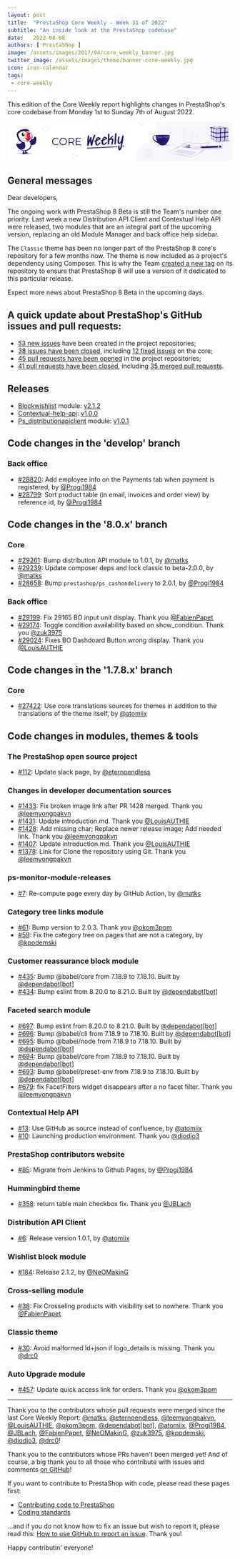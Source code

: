 ```yaml
---
layout: post
title:  "PrestaShop Core Weekly - Week 31 of 2022"
subtitle: "An inside look at the PrestaShop codebase"
date:   2022-08-08
authors: [ PrestaShop ]
image: /assets/images/2017/04/core_weekly_banner.jpg
twitter_image: /assets/images/theme/banner-core-weekly.jpg
icon: icon-calendar
tags:
 - core-weekly
---
```


This edition of the Core Weekly report highlights changes in PrestaShop's core codebase from Monday 1st to Sunday 7th of August 2022.

![Core Weekly banner](/assets/images/2018/12/banner-core-weekly.jpg)

## General messages

Dear developers,

The ongoing work with PrestaShop 8 Beta is still the Team's number one priority. Last week a new Distribution API Client and Contextual Help API were released, two modules that are an integral part of the upcoming version, replacing an old Module Manager and back office help sidebar.

The `Classic` theme has been no longer part of the PrestaShop 8 core's repository for a few months now. The theme is now included as a project's dependency using Composer. This is why the Team [created a new tag](https://github.com/PrestaShop/classic-theme/releases/tag/2.0.0-beta) on its repository to ensure that PrestaShop 8 will use a version of it dedicated to this particular release.

Expect more news about PrestaShop 8 Beta in the upcoming days.


## A quick update about PrestaShop's GitHub issues and pull requests:

- [53 new issues](https://github.com/search?q=org%3APrestaShop+is%3Apublic++-repo%3Aprestashop%2Fprestashop.github.io++is%3Aissue+created%3A2022-08-01..2022-08-07) have been created in the project repositories;
- [38 issues have been closed](https://github.com/search?q=org%3APrestaShop+is%3Apublic++-repo%3Aprestashop%2Fprestashop.github.io++is%3Aissue+closed%3A2022-08-01..2022-08-07), including [12 fixed issues](https://github.com/search?q=org%3APrestaShop+is%3Apublic++-repo%3Aprestashop%2Fprestashop.github.io++is%3Aissue+label%3Afixed+closed%3A2022-08-01..2022-08-07) on the core;
- [45 pull requests have been opened](https://github.com/search?q=org%3APrestaShop+is%3Apublic++-repo%3Aprestashop%2Fprestashop.github.io++is%3Apr+created%3A2022-08-01..2022-08-07) in the project repositories;
- [41 pull requests have been closed](https://github.com/search?q=org%3APrestaShop+is%3Apublic++-repo%3Aprestashop%2Fprestashop.github.io++is%3Apr+closed%3A2022-08-01..2022-08-07), including [35 merged pull requests](https://github.com/search?q=org%3APrestaShop+is%3Apublic++-repo%3Aprestashop%2Fprestashop.github.io++is%3Apr+merged%3A2022-08-01..2022-08-07).


## Releases

* [Blockwishlist](https://github.com/PrestaShop/blockwishlist) module: [v2.1.2](https://github.com/PrestaShop/blockwishlist/releases/tag/v2.1.2)
* [Contextual-help-api](https://github.com/PrestaShop/contextual-help-api): [v1.0.0](https://github.com/PrestaShop/contextual-help-api/releases/tag/1.0.0)
* [Ps_distributionapiclient](https://github.com/PrestaShop/ps_distributionapiclient) module: [v1.0.1](https://github.com/PrestaShop/ps_distributionapiclient/releases/tag/v1.0.1)


## Code changes in the 'develop' branch


### Back office
* [#28820](https://github.com/PrestaShop/PrestaShop/pull/28820): Add employee info on the Payments tab when payment is registered, by [@Progi1984](https://github.com/Progi1984)
* [#28799](https://github.com/PrestaShop/PrestaShop/pull/28799): Sort product table (in email, invoices and order view) by reference id, by [@Progi1984](https://github.com/Progi1984)


## Code changes in the '8.0.x' branch


### Core
* [#29261](https://github.com/PrestaShop/PrestaShop/pull/29261): Bump distribution API module to 1.0.1, by [@matks](https://github.com/matks)
* [#29239](https://github.com/PrestaShop/PrestaShop/pull/29239): Update composer deps and lock classic to beta-2.0.0, by [@matks](https://github.com/matks)
* [#28658](https://github.com/PrestaShop/PrestaShop/pull/28658): Bump `prestashop/ps_cashondelivery` to 2.0.1, by [@Progi1984](https://github.com/Progi1984)


### Back office
* [#29199](https://github.com/PrestaShop/PrestaShop/pull/29199): Fix 29165 BO input unit display. Thank you [@FabienPapet](https://github.com/FabienPapet)
* [#29174](https://github.com/PrestaShop/PrestaShop/pull/29174): Toggle condition availability based on show_condition. Thank you [@zuk3975](https://github.com/zuk3975)
* [#29024](https://github.com/PrestaShop/PrestaShop/pull/29024): Fixes BO Dashdoard Button wrong display. Thank you [@LouisAUTHIE](https://github.com/LouisAUTHIE)


## Code changes in the '1.7.8.x' branch


### Core
* [#27422](https://github.com/PrestaShop/PrestaShop/pull/27422): Use core translations sources for themes in addition to the translations of the theme itself, by [@atomiix](https://github.com/atomiix)


## Code changes in modules, themes & tools


### The PrestaShop open source project
* [#112](https://github.com/PrestaShop/open-source/pull/112): Update slack page, by [@eternoendless](https://github.com/eternoendless)


### Changes in developer documentation sources
* [#1433](https://github.com/PrestaShop/docs/pull/1433): Fix broken image link after PR 1428 merged. Thank you [@leemyongpakvn](https://github.com/leemyongpakvn)
* [#1431](https://github.com/PrestaShop/docs/pull/1431): Update introduction.md. Thank you [@LouisAUTHIE](https://github.com/LouisAUTHIE)
* [#1428](https://github.com/PrestaShop/docs/pull/1428): Add missing char; Replace newer release image; Add needed link. Thank you [@leemyongpakvn](https://github.com/leemyongpakvn)
* [#1407](https://github.com/PrestaShop/docs/pull/1407): Update introduction.md. Thank you [@LouisAUTHIE](https://github.com/LouisAUTHIE)
* [#1378](https://github.com/PrestaShop/docs/pull/1378): Link for Clone the repository using Git. Thank you [@leemyongpakvn](https://github.com/leemyongpakvn)


### ps-monitor-module-releases
* [#7](https://github.com/PrestaShop/ps-monitor-module-releases/pull/7): Re-compute page every day by GitHub Action, by [@matks](https://github.com/matks)


### Category tree links module
* [#61](https://github.com/PrestaShop/ps_categorytree/pull/61): Bump version to 2.0.3. Thank you [@okom3pom](https://github.com/okom3pom)
* [#59](https://github.com/PrestaShop/ps_categorytree/pull/59): Fix the category tree on pages that are not a category, by [@kpodemski](https://github.com/kpodemski)


### Customer reassurance block module
* [#435](https://github.com/PrestaShop/blockreassurance/pull/435): Bump @babel/core from 7.18.9 to 7.18.10. Built by [@dependabot[bot]](https://github.com/apps/dependabot)
* [#434](https://github.com/PrestaShop/blockreassurance/pull/434): Bump eslint from 8.20.0 to 8.21.0. Built by [@dependabot[bot]](https://github.com/apps/dependabot)


### Faceted search module
* [#697](https://github.com/PrestaShop/ps_facetedsearch/pull/697): Bump eslint from 8.20.0 to 8.21.0. Built by [@dependabot[bot]](https://github.com/apps/dependabot)
* [#696](https://github.com/PrestaShop/ps_facetedsearch/pull/696): Bump @babel/cli from 7.18.9 to 7.18.10. Built by [@dependabot[bot]](https://github.com/apps/dependabot)
* [#695](https://github.com/PrestaShop/ps_facetedsearch/pull/695): Bump @babel/node from 7.18.9 to 7.18.10. Built by [@dependabot[bot]](https://github.com/apps/dependabot)
* [#694](https://github.com/PrestaShop/ps_facetedsearch/pull/694): Bump @babel/core from 7.18.9 to 7.18.10. Built by [@dependabot[bot]](https://github.com/apps/dependabot)
* [#693](https://github.com/PrestaShop/ps_facetedsearch/pull/693): Bump @babel/preset-env from 7.18.9 to 7.18.10. Built by [@dependabot[bot]](https://github.com/apps/dependabot)
* [#679](https://github.com/PrestaShop/ps_facetedsearch/pull/679): fix FacetFilters widget disappears after a no facet filter. Thank you [@leemyongpakvn](https://github.com/leemyongpakvn)


### Contextual Help API
* [#13](https://github.com/PrestaShop/contextual-help-api/pull/13): Use GitHub as source instead of confluence, by [@atomiix](https://github.com/atomiix)
* [#10](https://github.com/PrestaShop/contextual-help-api/pull/10): Launching production environment. Thank you [@djodjo3](https://github.com/djodjo3)


### PrestaShop contributors website
* [#85](https://github.com/PrestaShop/TopContributors/pull/85): Migrate from Jenkins to Github Pages, by [@Progi1984](https://github.com/Progi1984)


### Hummingbird theme
* [#358](https://github.com/PrestaShop/hummingbird/pull/358): return table main checkbox fix. Thank you [@JBLach](https://github.com/JBLach)


### Distribution API Client
* [#6](https://github.com/PrestaShop/ps_distributionapiclient/pull/6): Release version 1.0.1, by [@atomiix](https://github.com/atomiix)


### Wishlist block module
* [#184](https://github.com/PrestaShop/blockwishlist/pull/184): Release 2.1.2, by [@NeOMakinG](https://github.com/NeOMakinG)


### Cross-selling module
* [#38](https://github.com/PrestaShop/ps_crossselling/pull/38): Fix Crosseling products with visibility set to nowhere. Thank you [@FabienPapet](https://github.com/FabienPapet)


### Classic theme
* [#30](https://github.com/PrestaShop/classic-theme/pull/30): Avoid malformed ld+json if logo_details is missing. Thank you [@drc0](https://github.com/drc0)


### Auto Upgrade module
* [#457](https://github.com/PrestaShop/autoupgrade/pull/457): Update quick access link for orders. Thank you [@okom3pom](https://github.com/okom3pom)


<hr />

Thank you to the contributors whose pull requests were merged since the last Core Weekly Report: [@matks](https://github.com/matks), [@eternoendless](https://github.com/eternoendless), [@leemyongpakvn](https://github.com/leemyongpakvn), [@LouisAUTHIE](https://github.com/LouisAUTHIE), [@okom3pom](https://github.com/okom3pom), [@dependabot[bot]](https://github.com/apps/dependabot), [@atomiix](https://github.com/atomiix), [@Progi1984](https://github.com/Progi1984), [@JBLach](https://github.com/JBLach), [@FabienPapet](https://github.com/FabienPapet), [@NeOMakinG](https://github.com/NeOMakinG), [@zuk3975](https://github.com/zuk3975), [@kpodemski](https://github.com/kpodemski), [@djodjo3](https://github.com/djodjo3), [@drc0](https://github.com/drc0)!

Thank you to the contributors whose PRs haven't been merged yet! And of course, a big thank you to all those who contribute with issues and comments [on GitHub](https://github.com/PrestaShop/PrestaShop)!

If you want to contribute to PrestaShop with code, please read these pages first:

 * [Contributing code to PrestaShop](https://devdocs.prestashop.com/8/contribute/contribution-guidelines/)
 * [Coding standards](https://devdocs.prestashop.com/8/development/coding-standards/)

...and if you do not know how to fix an issue but wish to report it, please read this: [How to use GitHub to report an issue](https://devdocs.prestashop.com/8/contribute/contribute-reporting-issues/). Thank you!

Happy contributin' everyone!

